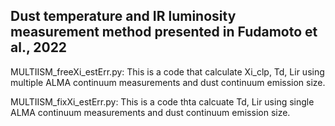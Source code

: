 ## Dust temperature and IR luminosity measurement method presented in Fudamoto et al., 2022

MULTIISM_freeXi_estErr.py: This is a code that calculate Xi_clp, Td, Lir using multiple ALMA continuum measurements and dust continuum emission size.

MULTIISM_fixXi_estErr.py: This is a code thta calcuate Td, Lir using single ALMA continuum measurements and dust continuum emission size.